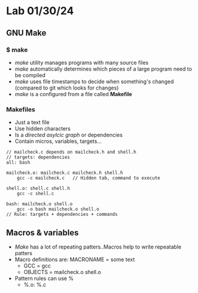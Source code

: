 # Lab 01/30/24

## GNU Make
### $ make
* *make* utility manages programs with many source files
* *make* automatically determines which pieces of a large program need to be compiled
* *make* uses file timestamps to decide when something's changed (compared to git which looks for changes)
* *make* is a configured from a file called **Makefile**

### Makefiles
* Just a text file
* Use hidden <tab> characters
* Is a *directed asylcic graph* or dependencies
* Contain micros, variables, targets...

```
// mailcheck.c depends on mailcheck.h and shell.h
// targets: dependencies
all: bash 

mailcheck.o: mailcheck.c mailcheck.h shell.h
    gcc -c mailcheck.c   // Hidden tab, command to execute

shell.o: shell.c shell.h
    gcc -c shell.c

bash: mailcheck.o shell.o
    gcc -o bash mailcheck.o shell.o
// Rule: targets + dependencies + commands
```

## Macros & variables
* *Make* has a lot of repeating patters..Macros help to write repeatable patters
* Macro definitions are: MACRONAME = some text
    - GCC = gcc
    - OBJECTS  = mailcheck.o shell.o
* Pattern rules can use %
    - %.o: %.c

